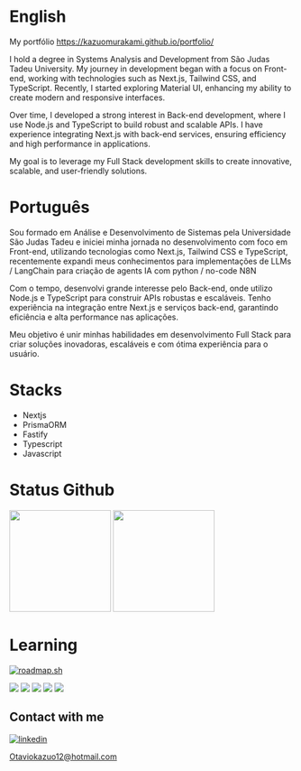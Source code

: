 # English
My portfólio <a href="[https://kazuomurakami.github.io/portfolio/](https://kazuo-portfolio.vercel.app)">[https://kazuomurakami.github.io/portfolio/ ](https://kazuo-portfolio.vercel.app)</a>

I hold a degree in Systems Analysis and Development from São Judas Tadeu University. My journey in development began with a focus on Front-end, working with technologies such as Next.js, Tailwind CSS, and TypeScript. Recently, I started exploring Material UI, enhancing my ability to create modern and responsive interfaces.

Over time, I developed a strong interest in Back-end development, where I use Node.js and TypeScript to build robust and scalable APIs. I have experience integrating Next.js with back-end services, ensuring efficiency and high performance in applications.

My goal is to leverage my Full Stack development skills to create innovative, scalable, and user-friendly solutions.

# Português
Sou formado em Análise e Desenvolvimento de Sistemas pela Universidade São Judas Tadeu e iniciei minha jornada no desenvolvimento com foco em Front-end, utilizando tecnologias como Next.js, Tailwind CSS e TypeScript, recentemente expandi meus conhecimentos para implementações de LLMs / LangChain para criação de agents IA com python / no-code N8N

Com o tempo, desenvolvi grande interesse pelo Back-end, onde utilizo Node.js e TypeScript para construir APIs robustas e escaláveis. Tenho experiência na integração entre Next.js e serviços back-end, garantindo eficiência e alta performance nas aplicações.

Meu objetivo é unir minhas habilidades em desenvolvimento Full Stack para criar soluções inovadoras, escaláveis e com ótima experiência para o usuário.

# Stacks 

* Nextjs
* PrismaORM
* Fastify
* Typescript
* Javascript

# Status Github

<img height="180cm" src="https://github-readme-stats.vercel.app/api?username=KazuoMurakami&show_icons=true&theme=radical">  <img height="180cm" src="https://github-readme-stats.vercel.app/api/top-langs/?username=KazuoMurakami&layout=compact">

# Learning
[![roadmap.sh](https://api.roadmap.sh/v1-badge/tall/64ac28e614678473bb5f57b5?variant=dark)](https://roadmap.sh)
<div style="display= flex;">
  <img src="https://img.shields.io/badge/HTML-239120?style=for-the-badge&logo=html5&logoColor=white"/>
  <img src="https://img.shields.io/badge/CSS-239120?&style=for-the-badge&logo=css3&logoColor=white"/>
  <img src="https://img.shields.io/badge/JavaScript-F7DF1E?style=for-the-badge&logo=javascript&logoColor=black"/>
  <img src="https://img.shields.io/badge/React-20232A?style=for-the-badge&logo=react&logoColor=61DAFB"/>
  <img src="https://img.shields.io/badge/Tailwind_CSS-38B2AC?style=for-the-badge&logo=tailwind-css&logoColor=white"/>
</div>


## Contact with me

[![linkedin](https://img.shields.io/badge/LinkedIn-0077B5?style=for-the-badge&logo=linkedin&logoColor=white)](https://www.linkedin.com/in/octavio-murakami-4696561a3/)


Otaviokazuo12@hotmail.com
